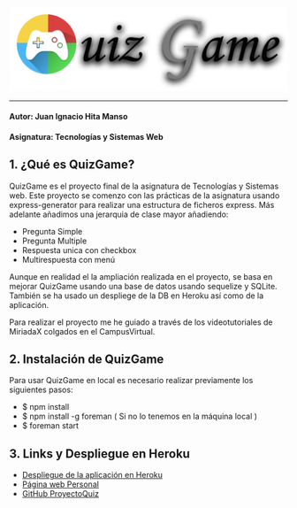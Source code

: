 ![Sin titulo](https://github.com/alu0100713213/ProyectoQuiz/blob/master/public/images/LogoQuiz.png?raw=true)
* * *
#### Autor: Juan Ignacio Hita Manso
#### Asignatura: Tecnologías y Sistemas Web 

## 1. ¿Qué es QuizGame?

QuizGame es el proyecto final de la asignatura de Tecnologías y Sistemas web. Este proyecto se comenzo con las prácticas de la asignatura usando express-generator para realizar una estructura de ficheros express. 
Más adelante añadimos una jerarquia de clase mayor añadiendo: 
*	Pregunta Simple
* 	Pregunta Multiple
*	Respuesta unica con checkbox
*	Multirespuesta con menú

Aunque en realidad el la ampliación realizada en el proyecto, se basa en mejorar QuizGame usando una base de datos usando sequelize y SQLite. 
También se ha usado un despliege de la DB en Heroku así como de la aplicación. 

Para realizar el proyecto me he guiado a través de los videotutoriales de MiriadaX colgados en el CampusVirtual. 

## 2. Instalación de QuizGame

Para usar QuizGame en local es necesario realizar previamente los siguientes pasos: 
*	$ npm install
*	$ npm install -g foreman ( Si no lo tenemos en la máquina local ) 
* 	$ foreman start

## 3. Links y Despliegue en Heroku

- [Despliegue de la aplicación en Heroku](http://quizproyect1.herokuapp.com/ "Despliegue de la aplicación en Heroku")
- [Página web Personal](http://alu0100713213.github.io "Página web personal")
- [GitHub ProyectoQuiz](https://github.com/alu0100713213/ProyectoQuiz "Página web personal")
